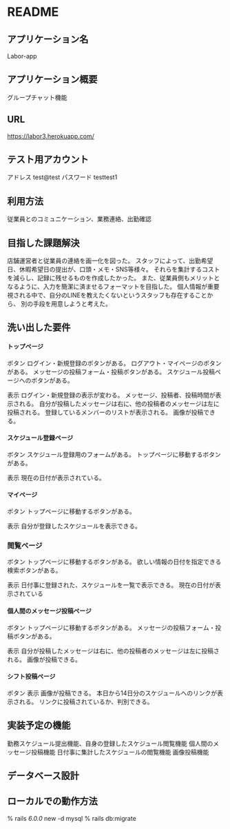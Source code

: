 # README

## アプリケーション名 
  Labor-app


## アプリケーション概要 
  グループチャット機能


## URL 
  https://labor3.herokuapp.com/


## テスト用アカウント 
  アドレス   test@test
  パスワード testtest1


## 利用方法 
  従業員とのコミュニケーション、業務連絡、出勤確認


## 目指した課題解決
  店舗運営者と従業員の連絡を画一化を図った。
  スタッフによって、出勤希望日、休暇希望日の提出が、口頭・メモ・SNS等様々。
  それらを集計するコストを減らし、記録に残せるものを作成したかった。
  また、従業員側もメリットとなるように、入力を簡潔に済ませるフォーマットを目指した。
  個人情報が重要視される中で、自分のLINEを教えたくないというスタッフも存在することから、
  別の手段を用意しようと考えた。


## 洗い出した要件
#### トップページ
ボタン
 ログイン・新規登録のボタンがある。
 ログアウト・マイページのボタンがある。
 メッセージの投稿フォーム・投稿ボタンがある。
 スケジュール投稿ページへのボタンがある。

表示
 ログイン・新規登録の表示が変わる。
 メッセージ、投稿者、投稿時間が表示される。
 自分が投稿したメッセージは右に、他の投稿者のメッセージは左に投稿される。
 登録しているメンバーのリストが表示される。
 画像が投稿できる。

#### スケジュール登録ページ
ボタン
 スケジュール登録用のフォームがある。
 トップページに移動するボタンがある。

表示
 現在の日付が表示されている。

#### マイページ
ボタン
 トップページに移動するボタンがある。

表示
 自分が登録したスケジュールを表示できる。

### 閲覧ページ
ボタン
 トップページに移動するボタンがある。
 欲しい情報の日付を指定できる検索ボタンがある。　

表示
 日付事に登録された、スケジュールを一覧で表示できる。
 現在の日付が表示されている

#### 個人間のメッセージ投稿ページ
ボタン
 トップページに移動するボタンがある。
 メッセージの投稿フォーム・投稿ボタンがある。

表示
 自分が投稿したメッセージは右に、他の投稿者のメッセージは左に投稿される。
 画像が投稿できる。

#### シフト投稿ページ
ボタン
表示
 画像が投稿できる。
 本日から14日分のスケジュールへのリンクが表示される。
 リンクに投稿されているか、判別できる。


## 実装予定の機能
  勤務スケジュール提出機能、自身の登録したスケジュール閲覧機能
  個人間のメッセージ投稿機能
  日付事に集計したスケジュールの閲覧機能
  画像投稿機能


## データベース設計
  <!-- ER図等 -->


## ローカルでの動作方法
  % rails _6.0.0_ new -d mysql
  % rails db:migrate
